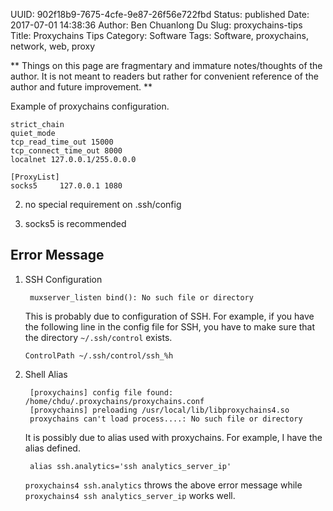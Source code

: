 UUID: 902f18b9-7675-4cfe-9e87-26f56e722fbd
Status: published
Date: 2017-07-01 14:38:36
Author: Ben Chuanlong Du
Slug: proxychains-tips
Title: Proxychains Tips
Category: Software
Tags: Software, proxychains, network, web, proxy

**
Things on this page are
fragmentary and immature notes/thoughts of the author.
It is not meant to readers
but rather for convenient reference of the author and future improvement.
**

Example of proxychains configuration.

```text
strict_chain
quiet_mode
tcp_read_time_out 15000
tcp_connect_time_out 8000
localnet 127.0.0.1/255.0.0.0

[ProxyList]
socks5     127.0.0.1 1080
```

2. no special requirement on .ssh/config

3. socks5 is recommended

## Error Message

1. SSH Configuration 

        muxserver_listen bind(): No such file or directory

    This is probably due to configuration of SSH. 
    For example, 
    if you have the following line in the config file for SSH,
    you have to make sure that the directory `~/.ssh/control` exists.
    ```text
    ControlPath ~/.ssh/control/ssh_%h
    ```

2. Shell Alias

        [proxychains] config file found: /home/chdu/.proxychains/proxychains.conf
        [proxychains] preloading /usr/local/lib/libproxychains4.so
        proxychains can't load process....: No such file or directory

    It is possibly due to alias used with proxychains.
    For example, 
    I have the alias defined.

        alias ssh.analytics='ssh analytics_server_ip'

    `proxychains4 ssh.analytics` throws the above error message
    while `proxychains4 ssh analytics_server_ip` works well.
